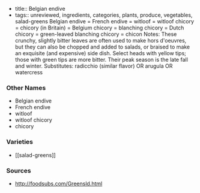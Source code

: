- title:: Belgian endive
- tags:: unreviewed, ingredients, categories, plants, produce, vegetables, salad-greens
Belgian endive = French endive = witloof = witloof chicory = chicory (in Britain) = Belgium chicory = blanching chicory = Dutch chicory = green-leaved blanching chicory = chicon Notes: These crunchy, slightly bitter leaves are often used to make hors d'oeuvres, but they can also be chopped and added to salads, or braised to make an exquisite (and expensive) side dish. Select heads with yellow tips; those with green tips are more bitter. Their peak season is the late fall and winter. Substitutes: radicchio (similar flavor) OR arugula OR watercress

### Other Names

* Belgian endive
* French endive
* witloof
* witloof chicory
* chicory

### Varieties

* [[salad-greens]]

### Sources
* http://foodsubs.com/Greensld.html
